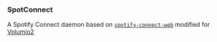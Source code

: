 ### SpotConnect
A Spotify Connect daemon based on [`spotify-connect-web`](https://github.com/Fornoth/spotify-connect-web) modified for [Volumio2](https://github.com/volumio/Volumio2)
